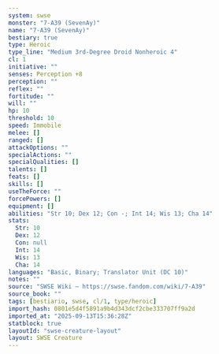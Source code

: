 ```yaml
---
system: swse
monster: "7-A39 (SevenAy)"
name: "7-A39 (SevenAy)"
bestiary: true
type: Heroic
type_line: "Medium 3rd-Degree Droid Nonheroic 4"
cl: 1
initiative: ""
senses: Perception +8
perception: ""
reflex: ""
fortitude: ""
will: ""
hp: 10
threshold: 10
speed: Immobile
melee: []
ranged: []
attackOptions: ""
specialActions: ""
specialQualities: []
talents: []
feats: []
skills: []
useTheForce: ""
forcePowers: []
equipment: []
abilities: "Str 10; Dex 12; Con -; Int 14; Wis 13; Cha 14"
stats:
  Str: 10
  Dex: 12
  Con: null
  Int: 14
  Wis: 13
  Cha: 14
languages: "Basic, Binary; Translator Unit (DC 10)"
notes: ""
source: "SWSE Wiki – https://swse.fandom.com/wiki/7-A39"
source_book: ""
tags: [bestiario, swse, cl/1, type/heroic]
import_hash: 0801e5d4f5891a9b4d343dcf2cbe333707ff9a2d
imported_at: "2025-09-13T15:36:28Z"
statblock: true
layoutId: "swse-creature-layout"
layout: SWSE Creature
---
```

